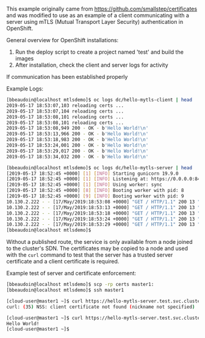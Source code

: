 This example originally came from https://github.com/smallstep/certificates and was modified to use as an example of a client communicating with a server using mTLS (Mutual Transport Layer Security) authentication in OpenShift.

General overview for OpenShift installations:
1. Run the deploy script to create a project named 'test' and build the images
2. After installation, check the client and server logs for activity

If communication has been established properly

Example Logs:
```bash
[bbeaudoin@localhost mtlsdemo]$ oc logs dc/hello-mytls-client | head
2019-05-17 18:53:07,103 reloading certs ...
2019-05-17 18:53:07,104 reloading certs ...
2019-05-17 18:53:08,101 reloading certs ...
2019-05-17 18:53:08,101 reloading certs ...
2019-05-17 18:53:08,949 200 - OK - b'Hello World!\n'
2019-05-17 18:53:13,966 200 - OK - b'Hello World!\n'
2019-05-17 18:53:18,983 200 - OK - b'Hello World!\n'
2019-05-17 18:53:24,001 200 - OK - b'Hello World!\n'
2019-05-17 18:53:29,017 200 - OK - b'Hello World!\n'
2019-05-17 18:53:34,032 200 - OK - b'Hello World!\n'

[bbeaudoin@localhost mtlsdemo]$ oc logs dc/hello-mytls-server | head
[2019-05-17 18:52:45 +0000] [1] [INFO] Starting gunicorn 19.9.0
[2019-05-17 18:52:45 +0000] [1] [INFO] Listening at: https://0.0.0.0:8443 (1)
[2019-05-17 18:52:45 +0000] [1] [INFO] Using worker: sync
[2019-05-17 18:52:45 +0000] [8] [INFO] Booting worker with pid: 8
[2019-05-17 18:52:45 +0000] [9] [INFO] Booting worker with pid: 9
10.130.2.222 - - [17/May/2019:18:53:08 +0000] "GET / HTTP/1.1" 200 13 "-" "-"
10.130.2.222 - - [17/May/2019:18:53:13 +0000] "GET / HTTP/1.1" 200 13 "-" "-"
10.130.2.222 - - [17/May/2019:18:53:18 +0000] "GET / HTTP/1.1" 200 13 "-" "-"
10.130.2.222 - - [17/May/2019:18:53:24 +0000] "GET / HTTP/1.1" 200 13 "-" "-"
10.130.2.222 - - [17/May/2019:18:53:29 +0000] "GET / HTTP/1.1" 200 13 "-" "-"
[bbeaudoin@localhost mtlsdemo]$ 
```

Without a published route, the service is only available from a node joined to the cluster's SDN. The certificates may be copied to a node and used with the `curl` command to test that the server has a trusted server certificate and a client certificate is required.

Example test of server and certificate enforcement:
```bash
[bbeaudoin@localhost mtlsdemo]$ scp -rp certs master1:
[bbeaudoin@localhost mtlsdemo]$ ssh master1

[cloud-user@master1 ~]$ curl https://hello-mytls-server.test.svc.cluster.local:8443 --cacert certs/root.crt 
curl: (35) NSS: client certificate not found (nickname not specified)

[cloud-user@master1 ~]$ curl https://hello-mytls-server.test.svc.cluster.local:8443 --cacert certs/root.crt --cert certs/client/site.crt --key certs/client/site.key
Hello World!
[cloud-user@master1 ~]$ 
```
